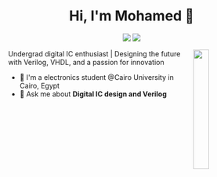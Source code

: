 
<h1 align="center">Hi, I'm Mohamed 👋</h1>
<p align="center">
    <a href="https://twitter.com/mohos455"><img src="https://img.shields.io/badge/twitter-%231FA1F1?style=flat&logo=twitter&logoColor=white"/></a>
    <a href="https://www.linkedin.com/in/mohos455/"><img src="https://img.shields.io/badge/linkedin-%230177B5?style=flat&logo=linkedin&logoColor=white"/></a>
  </p>
  
  <img src="https://github.com/mohamedabusrea/mohamedabusrea/blob/master/profile-img.png" align="right" width="25%"/>

Undergrad digital IC enthusiast | Designing the future with Verilog, VHDL, and a passion for innovation

- 🔭 I'm a electronics student @Cairo University in Cairo, Egypt
- 💬 Ask me about **Digital IC design and Verilog**
